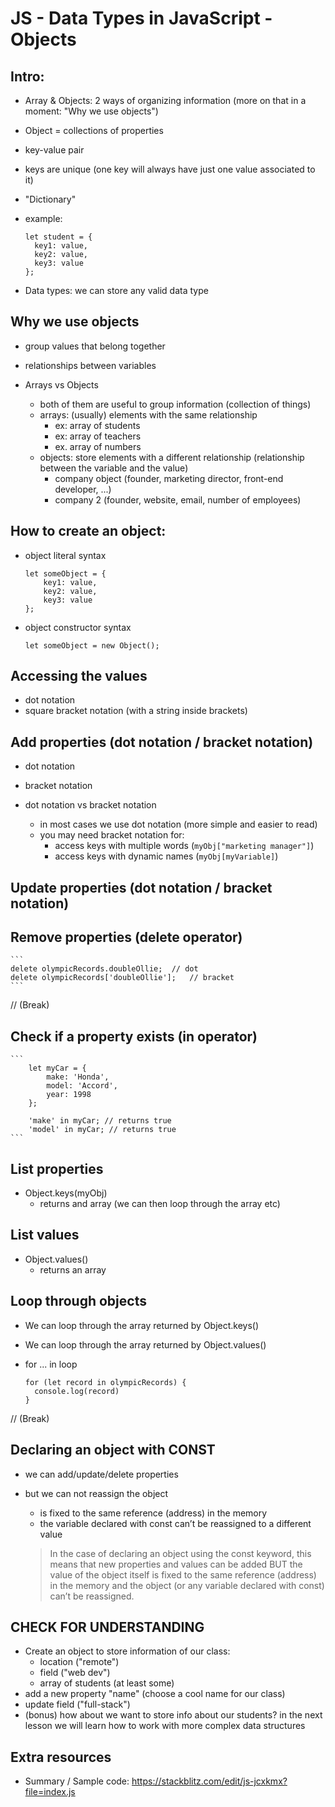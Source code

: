 

# JS - Data Types in JavaScript - Objects

<!--- 
Status: draft

-->





## Intro:

- Array & Objects: 2 ways of organizing information (more on that in a moment: "Why we use objects")

- Object = collections of properties 
- key-value pair
- keys are unique (one key will always have just one value associated to it)
- "Dictionary"

- example:

  ```
  let student = {
    key1: value,
    key2: value,
    key3: value
  };
  ```

- Data types: we can store any valid data type


## Why we use objects

- group values that belong together
- relationships between variables

- Arrays vs Objects
  - both of them are useful to group information (collection of things)
  - arrays: (usually) elements with the same relationship
    - ex: array of students
    - ex: array of teachers
    - ex. array of numbers
  - objects: store elements with a different relationship (relationship between the variable and the value)
    - company object (founder, marketing director, front-end developer, ...)
    - company 2 (founder, website, email, number of employees)




## How to create an object:

- object literal syntax

    ```
    let someObject = {
        key1: value,
        key2: value,
        key3: value
    };
    ```

- object constructor syntax
    ```
	let someObject = new Object();
    ```


## Accessing the values
- dot notation
- square bracket notation (with a string inside brackets)


## Add properties (dot notation / bracket notation)

- dot notation
- bracket notation

- dot notation vs bracket notation
  - in most cases we use dot notation (more simple and easier to read)
  - you may need bracket notation for:
    - access keys with multiple words (`myObj["marketing manager"]`)
    - access keys with dynamic names (`myObj[myVariable]`)


## Update properties (dot notation / bracket notation)



## Remove properties (delete operator)

    ```
	delete olympicRecords.doubleOllie;	// dot
	delete olympicRecords['doubleOllie'];	// bracket
    ```


// (Break)


##  Check if a property exists (in operator)
	
    ```
        let myCar = {
            make: 'Honda',
            model: 'Accord',
            year: 1998
        };

        'make' in myCar; // returns true
        'model' in myCar; // returns true
    ```
        


## List properties
- Object.keys(myObj) 
  - returns and array (we can then loop through the array etc)


## List values
- Object.values()
  - returns an array


## Loop through objects

- We can loop through the array returned by Object.keys()
- We can loop through the array returned by Object.values()


- for ... in loop

    ```
	for (let record in olympicRecords) {
	  console.log(record)
	}
    ```


// (Break)


## Declaring an object with CONST
- we can add/update/delete properties
- but we can not reassign the object
    - is fixed to the same reference (address) in the memory
    - the variable declared with const can’t be reassigned to a different value


    > In the case of declaring an object using the const keyword, this means that new properties and values can be added BUT the value of the object itself is fixed to the same reference (address) in the memory and the object (or any variable declared with const) can’t be reassigned.


## CHECK FOR UNDERSTANDING

<!-- 
GOAL: practice objects + get a nice name for our class ;)
TIME: 15m + 10m
-->

- Create an object to store information of our class:
  - location ("remote")
  - field ("web dev")
  - array of students (at least some)
- add a new property "name" (choose a cool name for our class)
- update field ("full-stack")
- (bonus) how about we want to store info about our students? in the next lesson we will learn how to work with more complex data structures


## Extra resources

- Summary / Sample code:
  https://stackblitz.com/edit/js-jcxkmx?file=index.js



